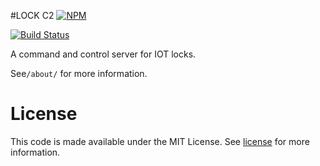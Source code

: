 #LOCK C2
[![NPM](https://nodei.co/npm/lock-c2.png)](https://nodei.co/npm/lock-c2/)

[![Build Status](https://www.travis-ci.com/ISEAGE-ISU/C3-2019-Lock-C2.svg?branch=master)](https://www.travis-ci.com/ISEAGE-ISU/C3-2019-Lock-C2)


A command and control server for IOT locks. 

See`/about/` for more information.

# License
This code is made available under the MIT License. See [license](LICENSE) for more information.

